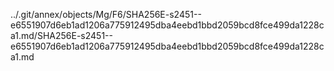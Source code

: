 ../.git/annex/objects/Mg/F6/SHA256E-s2451--e6551907d6eb1ad1206a775912495dba4eebd1bbd2059bcd8fce499da1228ca1.md/SHA256E-s2451--e6551907d6eb1ad1206a775912495dba4eebd1bbd2059bcd8fce499da1228ca1.md